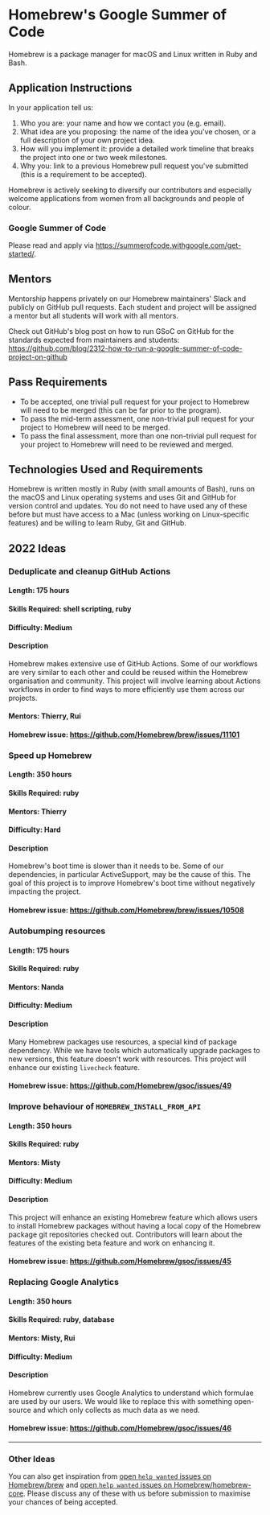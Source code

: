 # Homebrew's Google Summer of Code
Homebrew is a package manager for macOS and Linux written in Ruby and Bash.

## Application Instructions

In your application tell us:

1. Who you are: your name and how we contact you (e.g. email).
2. What idea are you proposing: the name of the idea you've chosen, or a full description of your own project idea.
3. How will you implement it: provide a detailed work timeline that breaks the project into one or two week milestones.
4. Why you: link to a previous Homebrew pull request you've submitted (this is a requirement to be accepted).

Homebrew is actively seeking to diversify our contributors and especially welcome applications from women from all backgrounds and people of colour.

### Google Summer of Code
Please read and apply via https://summerofcode.withgoogle.com/get-started/.

## Mentors
Mentorship happens privately on our Homebrew maintainers' Slack and publicly on GitHub pull requests. Each student and project will be assigned a mentor but all students will work with all mentors.

Check out GitHub's blog post on how to run GSoC on GitHub for the standards expected from maintainers and students:
https://github.com/blog/2312-how-to-run-a-google-summer-of-code-project-on-github

## Pass Requirements

- To be accepted, one trivial pull request for your project to Homebrew will need to be merged (this can be far prior to the program).
- To pass the mid-term assessment, one non-trivial pull request for your project to Homebrew will need to be merged.
- To pass the final assessment, more than one non-trivial pull request for your project to Homebrew will need to be reviewed and merged.

## Technologies Used and Requirements

Homebrew is written mostly in Ruby (with small amounts of Bash), runs on the macOS and Linux operating systems and uses Git and GitHub for version control and updates. You do not need to have used any of these before but must have access to a Mac (unless working on Linux-specific features) and be willing to learn Ruby, Git and GitHub.

## 2022 Ideas

### Deduplicate and cleanup GitHub Actions
#### Length: 175 hours
#### Skills Required: shell scripting, ruby
#### Difficulty: Medium
#### Description
Homebrew makes extensive use of GitHub Actions. Some of our workflows are very similar to each other and could be reused within the Homebrew organisation and community. This project will involve learning about Actions workflows in order to find ways to more efficiently use them across our projects.
#### Mentors: Thierry, Rui
#### Homebrew issue: https://github.com/Homebrew/brew/issues/11101

### Speed up Homebrew
#### Length: 350 hours
#### Skills Required: ruby
#### Mentors: Thierry
#### Difficulty: Hard
#### Description
Homebrew's boot time is slower than it needs to be. Some of our dependencies, in particular ActiveSupport, may be the cause of this. The goal of this project is to improve Homebrew's boot time without negatively impacting the project.
#### Homebrew issue: https://github.com/Homebrew/brew/issues/10508

### Autobumping resources
#### Length: 175 hours
#### Skills Required: ruby
#### Mentors: Nanda
#### Difficulty: Medium
#### Description
Many Homebrew packages use resources, a special kind of package dependency. While we have tools which automatically upgrade packages to new versions, this feature doesn't work with resources. This project will enhance our existing `livecheck` feature.
#### Homebrew issue: https://github.com/Homebrew/gsoc/issues/49

### Improve behaviour of `HOMEBREW_INSTALL_FROM_API`
#### Length: 350 hours
#### Skills Required: ruby
#### Mentors: Misty
#### Difficulty: Medium
#### Description
This project will enhance an existing Homebrew feature which allows users to install Homebrew packages without having a local copy of the Homebrew package git repositories checked out. Contributors will learn about the features of the existing beta feature and work on enhancing it.
#### Homebrew issue: https://github.com/Homebrew/gsoc/issues/45

### Replacing Google Analytics
#### Length: 350 hours
#### Skills Required: ruby, database
#### Mentors: Misty, Rui
#### Difficulty: Medium
#### Description
Homebrew currently uses Google Analytics to understand which formulae are used by our users. We would like to replace this with something open-source and which only collects as much data as we need.
#### Homebrew issue: https://github.com/Homebrew/gsoc/issues/46

----

### Other Ideas
You can also get inspiration from [open `help wanted` issues on Homebrew/brew](https://github.com/homebrew/brew/issues?q=is%3Aopen+is%3Aissue+label%3A%22help+wanted%22) and [open `help wanted` issues on Homebrew/homebrew-core](https://github.com/homebrew/homebrew-core/issues?q=is%3Aopen+is%3Aissue+label%3A%22help+wanted%22). Please discuss any of these with us before submission to maximise your chances of being accepted.
